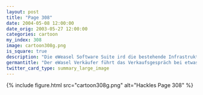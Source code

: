 ```yaml
---
layout: post
title: "Page 308"
date: 2004-05-08 12:00:00
date_orig: 2003-05-27 12:00:00
categories: cartoon
my_index: 308
image: cartoon308g.png
is_square: true
description: "Die eWeasel Software Suite ird die bestehende Infrastruktur in Schwung bringen Wasabi Ihr ROI wird maximiert, während Smart usiness Solutions in die neusten legacy lattformen integriert werden Heiß! Heiß! Schlürf Heiß! Heiß! Heiß Ihre Firma wird kann den Profit ocusieren, nicht die Probleme Also, was denken sie Das Gespräch läuft nicht gut Preston Hackles "
germantitle: "Der eWasel Verkäufer führt das Verkaufsgespräch bei etwas Sushi"
twitter_card_type: summary_large_image
---
```


{% include figure.html src="cartoon308g.png" alt="Hackles Page 308"  %}
